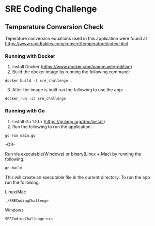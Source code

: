 # SRE Coding Challenge

## Temperature Conversion Check

Teperature conversion equations used in this application were found at <https://www.rapidtables.com/convert/temperature/index.html>

### Running with Docker

1) Install Docker (<https://www.docker.com/community-edition>)
2) Build the docker image by running the following command:

```docker
docker build -t sre_challenge .
```

3) After the image is built run the following to use the app:

```docker
docker run -it sre_challenge
```

### Running with Go

1) Install Go 1.10.x (<https://golang.org/doc/install>)
2) Run the following to run the application:

```bash
go run main.go
```

-OR-

Run via executable(Windows) or binary(Linux + Mac) by running the following:

```bash
go build
```

This will create an executable file in the current directory. To run the app run the following:

Linux/Mac

```bash
./SRECodingChallenge
```

Windows

```bash
SRECodingChallenge.exe
```